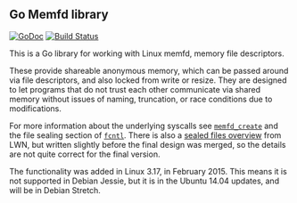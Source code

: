 ## Go Memfd library

[![GoDoc](https://godoc.org/github.com/justincormack/go-memfd?status.svg)](https://godoc.org/github.com/justincormack/go-memfd)
[![Build Status](https://travis-ci.org/justincormack/go-memfd.svg?branch=master)](https://travis-ci.org/justincormack/go-memfd)

This is a Go library for working with Linux memfd, memory file descriptors.

These provide shareable anonymous memory, which can be passed around via file descriptors,
and also locked from write or resize. They are designed to let programs that do not trust each
other communicate via shared memory without issues of naming, truncation, or race conditions due
to modifications.

For more information about the underlying syscalls see [`memfd_create`](http://man7.org/linux/man-pages/man2/memfd_create.2.html)
and the file sealing section of [`fcntl`](http://man7.org/linux/man-pages/man2/fcntl.2.html). There is also a
[sealed files overview](https://lwn.net/Articles/593918/) from LWN, but written slightly before the final design was merged,
so the details are not quite correct for the final version.

The functionality was added in Linux 3.17, in February 2015. This means it is not supported in Debian Jessie, but it is in the
Ubuntu 14.04 updates, and will be in Debian Stretch.
